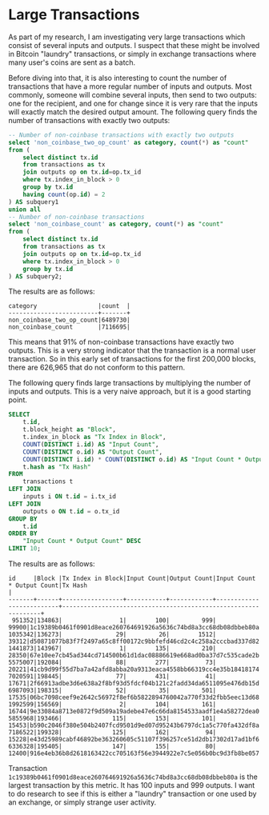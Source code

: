 # Large Transactions
As part of my research, I am investigating very large transactions which consist of several inputs and outputs. I suspect that these might be involved in Bitcoin "laundry" transactions, or simply in exchange transactions where many user's coins are sent as a batch.

Before diving into that, it is also interesting to count the number of transactions that have a more regular number of inputs and outputs. Most commonly, someone will combine several inputs, then send to two outputs: one for the recipient, and one for change since it is very rare that the inputs will exactly match the desired output amount. The following query finds the number of transactions with exactly two outputs:

```sql
-- Number of non-coinbase transactions with exactly two outputs
select 'non_coinbase_two_op_count' as category, count(*) as "count"
from (
	select distinct tx.id
	from transactions as tx
	join outputs op on tx.id=op.tx_id
	where tx.index_in_block > 0
	group by tx.id
	having count(op.id) = 2
) AS subquery1
union all
-- Number of non-coinbase transactions
select 'non_coinbase_count' as category, count(*) as "count"
from (
	select distinct tx.id
	from transactions as tx
	join outputs op on tx.id=op.tx_id
	where tx.index_in_block > 0
	group by tx.id
) AS subquery2;
```

The results are as follows:
```
category                 |count  |
-------------------------+-------+
non_coinbase_two_op_count|6489730|
non_coinbase_count       |7116695|
```

This means that 91% of non-coinbase transactions have exactly two outputs. This is a very strong indicator that the transaction is a normal user transaction. So in this early set of transactions for the first 200,000 blocks, there are 626,965 that do not conform to this pattern.

The following query finds large transactions by multiplying the number of inputs and outputs. This is a very naive approach, but it is a good starting point.

```sql
SELECT 
    t.id,
    t.block_height as "Block",
    t.index_in_block as "Tx Index in Block",
    COUNT(DISTINCT i.id) AS "Input Count",
    COUNT(DISTINCT o.id) AS "Output Count",
    COUNT(DISTINCT i.id) * COUNT(DISTINCT o.id) AS "Input Count * Output Count",
    t.hash as "Tx Hash"
FROM 
    transactions t
LEFT JOIN 
    inputs i ON t.id = i.tx_id
LEFT JOIN 
    outputs o ON t.id = o.tx_id
GROUP BY 
    t.id
ORDER BY 
    "Input Count * Output Count" DESC
LIMIT 10;
```

The results are as follows:
```
id     |Block |Tx Index in Block|Input Count|Output Count|Input Count * Output Count|Tx Hash                                                         |
-------+------+-----------------+-----------+------------+--------------------------+----------------------------------------------------------------+
 951352|134863|                1|        100|         999|                     99900|1c19389b0461f0901d8eace260764691926a5636c74bd8a3cc68db08dbbeb80a|
1035342|136273|               29|         26|        1512|                     39312|d50871077b83f7f2497a65c8ff00172c9bbfefd46cd2c4c258a2cccbad337d82|
1441873|143967|                1|        135|         210|                     28350|67e10ee7cb45ad344cd714500b61d1dac08886619e668ad0ba37d7c535cade2b|
5575007|192084|               88|        277|          73|                     20221|41cb9d99f55d7ba7a42afd8abba20a9313eaca4558bb66319cc4e35b18418174|
7020591|198445|               77|        431|          41|                     17671|2f66913adbe3d6e638a2f8bf93d5fdcf04b121c2fadd34da6511095e476db15d|
6987093|198315|               52|         35|         501|                     17535|06bc7098ceef9e2642c56972f8ef6b5822894760042a770f33d2fbb5eec13d68|
1992599|156569|                2|        104|         161|                     16744|9e33084a8713e0872f9d509a19adebe47e6c66da8154533aadf1e4a58272dea0|
5855968|193466|              115|        153|         101|                     15453|b590c2046f380e504b2407fcd9501d9ed07d95243b6797dc1a5c770fa432df8a|
7186522|199328|              125|        162|          94|                     15228|e43d25989cabf46892be363260605c51107f396257ce51d2db17302d17ad1bf6|
6336328|195405|              147|        155|          80|                     12400|916e4eb36b8d2618163422cc705163f56e3944922e7c5e056b0bc9d3fb8be057|
```

Transaction `1c19389b0461f0901d8eace260764691926a5636c74bd8a3cc68db08dbbeb80a` is the largest transaction by this metric. It has 100 inputs and 999 outputs. I want to do research to see if this is either a "laundry" transaction or one used by an exchange, or simply strange user activity.
